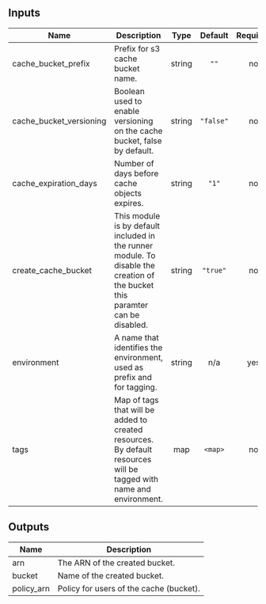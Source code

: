 ## Inputs

| Name | Description | Type | Default | Required |
|------|-------------|:----:|:-----:|:-----:|
| cache\_bucket\_prefix | Prefix for s3 cache bucket name. | string | `""` | no |
| cache\_bucket\_versioning | Boolean used to enable versioning on the cache bucket, false by default. | string | `"false"` | no |
| cache\_expiration\_days | Number of days before cache objects expires. | string | `"1"` | no |
| create\_cache\_bucket | This module is by default included in the runner module. To disable the creation of the bucket this paramter can be disabled. | string | `"true"` | no |
| environment | A name that identifies the environment, used as prefix and for tagging. | string | n/a | yes |
| tags | Map of tags that will be added to created resources. By default resources will be tagged with name and environment. | map | `<map>` | no |

## Outputs

| Name | Description |
|------|-------------|
| arn | The ARN of the created bucket. |
| bucket | Name of the created bucket. |
| policy\_arn | Policy for users of the cache (bucket). |

